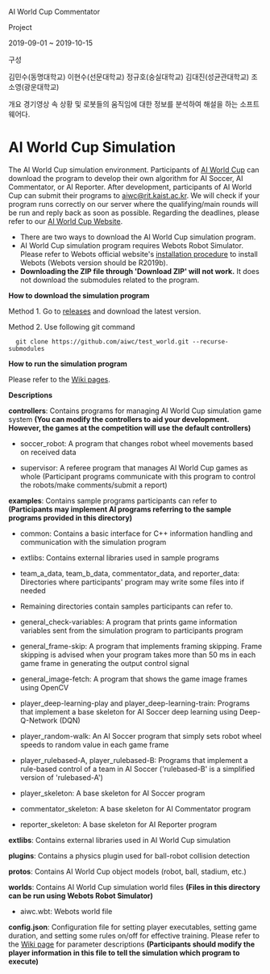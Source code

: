 AI World Cup Commentator

Project

2019-09-01 ~ 2019-10-15

구성

김민수(동명대학교)
이현수(선문대학교)
정규호(숭실대학교)
김대진(성균관대학교)
조소영(광운대학교)

개요
경기영상 속 상황 및 로봇들의 움직임에 대한 정보를 분석하여 해설을 하는 소프트웨어다.

# AI World Cup Simulation

The AI World Cup simulation environment. Participants of [AI World Cup](http://aiworldcup.org/) can download the program to develop their own algorithm for AI Soccer, AI Commentator, or AI Reporter. After development, participants of AI World Cup can submit their programs to [aiwc@rit.kaist.ac.kr](aiwc@rit.kaist.ac.kr). We will check if your program runs correctly on our server where the qualifying/main rounds will be run and reply back as soon as possible. Regarding the deadlines, please refer to our [AI World Cup Website](http://aiworldcup.org/).

- There are two ways to download the AI World Cup simulation program.
- AI World Cup simulation program requires Webots Robot Simulator. Please refer to Webots official website's [installation procedure](https://www.cyberbotics.com/doc/guide/installation-procedure) to install Webots (Webots version should be R2019b).
- **Downloading the ZIP file through 'Download ZIP' will not work.** It does not download the submodules related to the program.

**How to download the simulation program**

Method 1. Go to [releases](https://github.com/aiwc/test_world/releases) and download the latest version.

Method 2. Use following git command

      git clone https://github.com/aiwc/test_world.git --recurse-submodules

**How to run the simulation program**

Please refer to the [Wiki pages](https://github.com/aiwc/test_world/wiki).

**Descriptions**

**controllers**: Contains programs for managing AI World Cup simulation game system **(You can modify the controllers to aid your development. However, the games at the competition will use the default controllers)**

- soccer_robot: A program that changes robot wheel movements based on received data

- supervisor: A referee program that manages AI World Cup games as whole (Participant programs communicate with this program to control the robots/make comments/submit a report)

**examples**: Contains sample programs participants can refer to **(Participants may implement AI programs referring to the sample programs provided in this directory)**

- common: Contains a basic interface for C++ information handling and communication with the simulation program

- extlibs: Contains external libraries used in sample programs

- team_a_data, team_b_data, commentator_data, and reporter_data: Directories where participants' program may write some files into if needed

- Remaining directories contain samples participants can refer to.

- general_check-variables: A program that prints game information variables sent from the simulation program to participants program

- general_frame-skip: A program that implements framing skipping. Frame skipping is advised when your program takes more than 50 ms in each game frame in generating the output control signal

- general_image-fetch: A program that shows the game image frames using OpenCV

- player_deep-learning-play and player_deep-learning-train: Programs that implement a base skeleton for AI Soccer deep learning using Deep-Q-Network (DQN)

- player_random-walk: An AI Soccer program that simply sets robot wheel speeds to random value in each game frame

- player_rulebased-A, player_rulebased-B: Programs that implement a rule-based control of a team in AI Soccer ('rulebased-B' is a simplified version of 'rulebased-A')

- player_skeleton: A base skeleton for AI Soccer program

- commentator_skeleton: A base skeleton for AI Commentator program

- reporter_skeleton: A base skeleton for AI Reporter program

**extlibs**: Contains external libraries used in AI World Cup simulation

**plugins**: Contains a physics plugin used for ball-robot collision detection

**protos**: Contains AI World Cup object models (robot, ball, stadium, etc.)

**worlds**: Contains AI World Cup simulation world files **(Files in this directory can be run using Webots Robot Simulator)**

- aiwc.wbt: Webots world file

**config.json**: Configuration file for setting player executables, setting game duration, and setting some rules on/off for effective training. Please refer to the [Wiki page](https://github.com/aiwc/test_world/wiki/How-to-use-AI-World-Cup-simulation-program) for parameter descriptions **(Participants should modify the player information in this file to tell the simulation which program to execute)**
